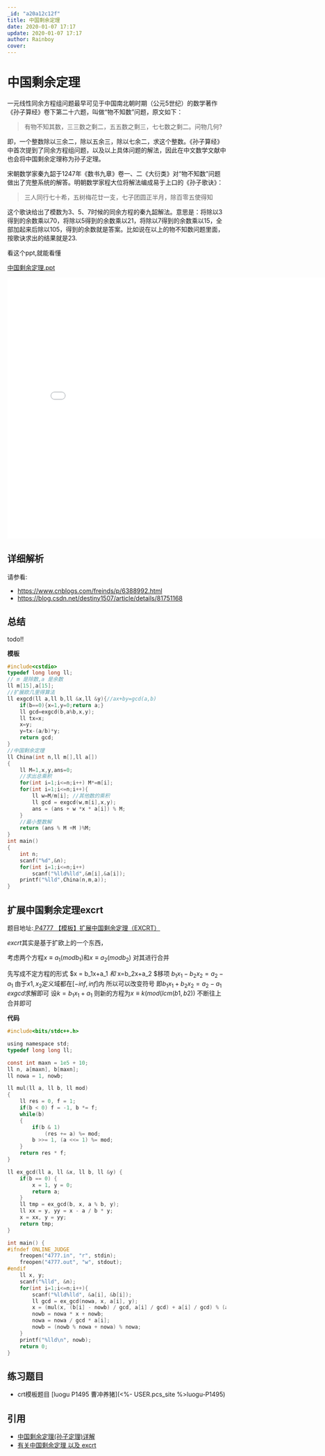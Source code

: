 ```yaml
---
_id: "a20a12c12f"
title: 中国剩余定理
date: 2020-01-07 17:17
update: 2020-01-07 17:17
author: Rainboy
cover: 
---
```


# 中国剩余定理


一元线性同余方程组问题最早可见于中国南北朝时期（公元5世纪）的数学著作《孙子算经》卷下第二十六题，叫做“物不知数”问题，原文如下：

> 有物不知其数，三三数之剩二，五五数之剩三，七七数之剩二。问物几何?

即，一个整数除以三余二，除以五余三，除以七余二，求这个整数。《孙子算经》中首次提到了同余方程组问题，以及以上具体问题的解法，因此在中文数学文献中也会将中国剩余定理称为孙子定理。

宋朝数学家秦九韶于1247年《数书九章》卷一、二《大衍类》对“物不知数”问题做出了完整系统的解答。明朝数学家程大位将解法编成易于上口的《孙子歌诀》：

 > 三人同行七十希，五树梅花廿一支，七子团圆正半月，除百零五使得知

这个歌诀给出了模数为3、5、7时候的同余方程的秦九韶解法。意思是：将除以3得到的余数乘以70，将除以5得到的余数乘以21，将除以7得到的余数乘以15，全部加起来后除以105，得到的余数就是答案。比如说在以上的物不知数问题里面，按歌诀求出的结果就是23.


看这个ppt,就能看懂

[中国剩余定理.ppt](/pdf/中国剩余定理.ppt)

<iframe width=800 height=600 src="//player.bilibili.com/player.html?aid=25823277&cid=44122303&page=1" scrolling="no" border="0" frameborder="no" framespacing="0" allowfullscreen="true"> </iframe>

## 详细解析

请参看:
 - https://www.cnblogs.com/freinds/p/6388992.html
 - https://blog.csdn.net/destiny1507/article/details/81751168

## 总结

todo!!

**模板**

<!-- template start -->
```c
#include<cstdio>
typedef long long ll;
// m 是除数,a 是余数
ll m[15],a[15];
//扩展欧几里得算法 
ll exgcd(ll a,ll b,ll &x,ll &y){//ax+by=gcd(a,b)
    if(b==0){x=1,y=0;return a;}
    ll gcd=exgcd(b,a%b,x,y);
    ll tx=x;
    x=y;
    y=tx-(a/b)*y;
    return gcd;
}
//中国剩余定理 
ll China(int n,ll m[],ll a[])
{
    ll M=1,x,y,ans=0;
    //求出总乘积
    for(int i=1;i<=n;i++) M*=m[i]; 
    for(int i=1;i<=n;i++){
        ll w=M/m[i]; //其他数的乘积
        ll gcd = exgcd(w,m[i],x,y);
        ans = (ans + w *x * a[i]) % M;
    }
    //最小整数解
    return (ans % M +M )%M;
}
int main()
{
    int n;
    scanf("%d",&n);
    for(int i=1;i<=n;i++)
        scanf("%lld%lld",&m[i],&a[i]);
    printf("%lld",China(n,m,a));
}
```
<!-- template end -->



## 扩展中国剩余定理excrt

题目地址:[ P4777 【模板】扩展中国剩余定理（EXCRT）](https://www.luogu.org/problemnew/show/P4777)

$excrt$其实是基于扩欧上的一个东西，

考虑两个方程$x ≡ a_1(mod b_1)$和$x≡a_2(mod b_2)$ 对其进行合并 

先写成不定方程的形式 $x = b_1x+a_1 $和$ x=b_2x+a_2 $移项 $b_1 x_1-b_2x_2=a_2-a_1$ 由于$x1,x_2$定义域都在$[-inf,inf]$内 
所以可以改变符号 
即$b_1x_1 +b_2x_2 = a_2-a_1$ 
$exgcd$求解即可 
设$k = b_1x_1 +a_1$
则新的方程为$x ≡ k (mod (lcm(b1, b2))$
不断往上合并即可 


**代码**

```c
#include<bits/stdc++.h>

using namespace std;
typedef long long ll;

const int maxn = 1e5 + 10;
ll n, a[maxn], b[maxn]; 
ll nowa = 1, nowb;

ll mul(ll a, ll b, ll mod)
{
    ll res = 0, f = 1;
    if(b < 0) f = -1, b *= f;
    while(b)
    {
        if(b & 1)
            (res += a) %= mod;
        b >>= 1, (a <<= 1) %= mod;
    }
    return res * f;
}

ll ex_gcd(ll a, ll &x, ll b, ll &y) {
    if(b == 0) {
        x = 1, y = 0;
        return a;
    }
    ll tmp = ex_gcd(b, x, a % b, y);
    ll xx = y, yy = x - a / b * y;
    x = xx, y = yy;
    return tmp;
}

int main() {
#ifndef ONLINE_JUDGE
    freopen("4777.in", "r", stdin);
    freopen("4777.out", "w", stdout);
#endif
    ll x, y;
    scanf("%lld", &n);
    for(int i=1;i<=n;i++){
        scanf("%lld%lld", &a[i], &b[i]);
        ll gcd = ex_gcd(nowa, x, a[i], y);
        x = (mul(x, (b[i] - nowb) / gcd, a[i] / gcd) + a[i] / gcd) % (a[i] / gcd);
        nowb = nowa * x + nowb;
        nowa = nowa / gcd * a[i];
        nowb = (nowb % nowa + nowa) % nowa;
    }
    printf("%lld\n", nowb);
    return 0;
}
```

## 练习题目


 - crt模板题目 [luogu P1495 曹冲养猪](<%- USER.pcs_site %>luogu-P1495)

## 引用

 - [中国剩余定理(孙子定理)详解](https://www.cnblogs.com/freinds/p/6388992.html)
 - [有关中国剩余定理 以及 excrt](https://blog.csdn.net/lunch__/article/details/81200451)
